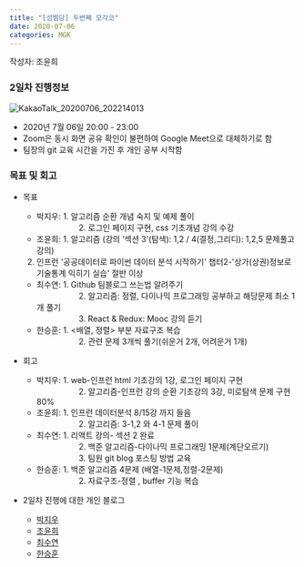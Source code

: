 ```yaml
---
title: "[성찜당] 두번째 모각코"
date: 2020-07-06
categories: MGK
--- 
```


작성자: 조윤희

### 2일차 진행정보  
![KakaoTalk_20200706_202214013](https://user-images.githubusercontent.com/26339800/86588609-fc90cf80-bfc6-11ea-839e-0d5aa4fb4c59.png)

+ 2020년 7월 06일 20:00 - 23:00  
+ Zoom은 동시 화면 공유 확인이 불편하여 Google Meet으로 대체하기로 함
+ 팀장의 git 교육 시간을 가진 후 개인 공부 시작함


### 목표 및 회고  
+ 목표  
  - 박지우: 1. 알고리즘 순환 개념 숙지 및 예제 풀이  
　　　　　   2. 로그인 페이지 구현, css 기초개념 강의 수강
  - 조윤희: 1. 알고리즘 (강의 ‘섹션 3'(탐색): 1,2 / 4(결정,그리디): 1,2,5 문제풀고 강의)    
  2. 인프런 '공공데이터로 파이썬 데이터 분석 시작하기' 챕터2-'상가(상권)정보로 기술통계 익히기 실습' 절반 이상  
  - 최수연: 1. Github 팀블로그 쓰는법 알려주기  
　　　　　   2. 알고리즘: 정렬, 다이나믹 프로그래밍 공부하고 해당문제 최소 1개 풀기    
　　　　　   3. React & Redux: Mooc 강의 듣기    
  - 한승훈: 1. <배열, 정렬> 부분 자료구조 복습   
　　　　　   2. 관련 문제 3개씩 풀기(쉬운거 2개, 어려운거 1개)
  
+ 회고  
  - 박지우: 1. web-인프런 html 기초강의 1강, 로그인 페이지 구현  
　　　　　   2. 알고리즘-인프런 강의 순환 기초강의 3강, 미로탐색 문제 구현 80%    
  - 조윤희: 1. 인프런 데이터분석 8/15강 까지 들음   
　　　　　   2. 알고리즘: 3-1,2 와 4-1 문제 풀이   
  - 최수연: 1. 리액트 강의- 섹션 2 완료  
　　　　　   2. 백준 알고리즘-다이나믹 프로그래밍 1문제(계단오르기)  
　　　　　   3. 팀원 git blog 포스팅 방법 교육
  - 한승훈: 1. 백준 알고리즘 4문제 (배열-1문제,정렬-2문제)    
　　　　　   2. 자료구조-정렬 , buffer 기능 복습  
 
+ 2일차 진행에 대한 개인 블로그  
  - [박지우](https://jwpark6.github.io/day2/)  
  - [조윤희](https://uni2237.github.io/mgc/MGC02/)  
  - [최수연](https://suyeonchoi.github.io/mgk/third-mgk-post/)  
  - [한승훈](https://gooriiie.github.io/%EB%AA%A8%EA%B0%81%EC%BD%94-2%EC%A3%BC%EC%B0%A8-%EB%AA%A9%ED%91%9C%EC%99%80-%ED%9A%8C%EA%B3%A0/)  
  
